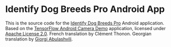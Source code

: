# Identify Dog Breeds Pro Android App

This is the source code for the <a href="https://play.google.com/store/apps/details?id=com.jstappdev.identify_dog_breeds_pro">Identify Dog Breeds Pro</a> Android application. Based on the <a href="https://github.com/tensorflow/tensorflow/tree/master/tensorflow/examples/android">TensorFlow Android Camera Demo</a>
 application, licensed under <a href="https://github.com/j05t/dbclf/blob/master/LICENSE">Apache License 2.0</a>. French translation by Clément Thonon. Georgian translation by <a href="https://github.com/givargi">Giorgi Abulashvili</a>.
